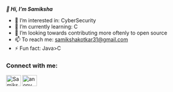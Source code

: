 <i><b>👋 Hi, I’m Samiksha </b></i>

- 👀 I’m interested in: CyberSecurity
- 🌱 I’m currently learning: C
- 💞️ I’m looking towards contributing more oftenly to open source
- 📫 To reach me: samikshakotkar31@gmail.com
- ⚡ Fun fact: Java>C

<h3 align="left">Connect with me:</h3>
<p align="left">
<a href="https://www.linkedin.com/in/samiksha-kotkar-259375321/" target="blank"><img align="center" src="https://raw.githubusercontent.com/rahuldkjain/github-profile-readme-generator/master/src/images/icons/Social/linked-in-alt.svg" alt="Samiksha Kotkar" height="30" width="40" /></a>
<a href="https:https://www.instagram.com/imagine_newreal/" target="blank"><img align="center" src="https://raw.githubusercontent.com/rahuldkjain/github-profile-readme-generator/master/src/images/icons/Social/instagram.svg" alt="anonymous" height="30" width="40" /></a>
</p>
